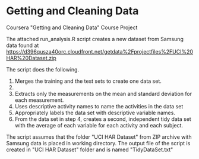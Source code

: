 Getting and Cleaning Data
=========================

Coursera "Getting and Cleaning Data" Course Project

The attached run_analysis.R script creates a new dataset from Samsung data
found at https://d396qusza40orc.cloudfront.net/getdata%2Fprojectfiles%2FUCI%20HAR%20Dataset.zip 

The script does the following.
1. Merges the training and the test sets to create one data set.
2. 
2. Extracts only the measurements on the mean and standard deviation for each measurement. 
3. Uses descriptive activity names to name the activities in the data set
4. Appropriately labels the data set with descriptive variable names. 
5. From the data set in step 4, creates a second, independent tidy data set with the average of each variable for each activity and each subject. 

The script assumes that the folder "UCI HAR Dataset" from ZIP archive with Samsung data is placed in working directory.
The output file of the script is created in "UCI HAR Dataset" folder and is named "TidyDataSet.txt"

